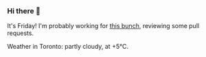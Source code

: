 ### Hi there :wave:

It's Friday! I'm probably working for [this bunch](https://github.com/kohofinancial), reviewing some pull requests.

Weather in Toronto: partly cloudy, at +5°C.
